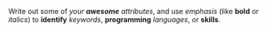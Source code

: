 Write out some of *your **awesome** attributes*, and use *emphasis* (like **bold** or *italics*) to **identify** *keywords*, **programming** *languages*, or **skills**. 
